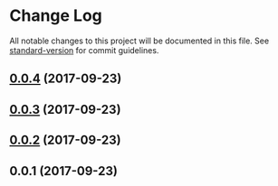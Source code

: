 # Change Log

All notable changes to this project will be documented in this file. See [standard-version](https://github.com/conventional-changelog/standard-version) for commit guidelines.

<a name="0.0.4"></a>
## [0.0.4](https://github.com/kaosat-dev/release-automation-test/compare/v0.0.3...v0.0.4) (2017-09-23)



<a name="0.0.3"></a>
## [0.0.3](https://github.com/kaosat-dev/release-automation-test/compare/v0.0.2...v0.0.3) (2017-09-23)



<a name="0.0.2"></a>
## [0.0.2](https://github.com/kaosat-dev/release-automation-test/compare/v0.0.1...v0.0.2) (2017-09-23)



<a name="0.0.1"></a>
## 0.0.1 (2017-09-23)
